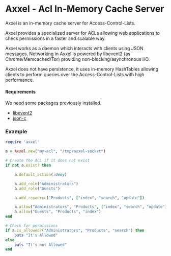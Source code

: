 Axxel - Acl In-Memory Cache Server
==================================

Axxel is an in-memory cache server for Access-Control-Lists.

Axxel provides a specialized server for ACLs allowing web applications to check permissions in a 
faster and scalable way.

Axxel works as a daemon which interacts with clients using JSON messages. Networking in Axxel is powered
by libevent2 (as Chrome/Memcached/Tor) providing non-blocking/asynchronous I/O.

Axxel does not have persistence, it uses in-memory HashTables allowing clients to perform 
queries over the Access-Control-Lists with high performance.

#### Requirements
We need some packages previously installed.

* [libevent2](http://libevent.org/)
* [json-c](https://github.com/json-c/json-c)

### Example

```ruby
require 'axxel'

a = Axxel.new("my-acl", "/tmp/axxel-socket")

# Create the ACL if it does not exist
if not a.exist? then

	a.default_action(:deny)

	a.add_role("Administrators")
	a.add_role("Guests")

	a.add_resource("Products", ["index", "search", "update"])

	a.allow("Administrators", "Products", ["index", "search", "update"])
	a.allow("Guests", "Products", "index")
end

# Check for permissions
if a.is_allowed?("Administrators", "Products", "search") then
	puts "It's Allowed"
else
	puts "It's not Allowed"
end
```

